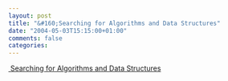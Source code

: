 ```yaml
---
layout: post
title: "&#160;Searching for Algorithms and Data Structures"
date: "2004-05-03T15:15:00+01:00"
comments: false
categories: 
---
```


<p><a href="http://www.docuverse.com/blog/donpark/EntryViewPage.aspx?guid=f8b64130-c75c-451d-9c71-f2a99a35d2cc">&#160;Searching for Algorithms and Data Structures</a></p>


